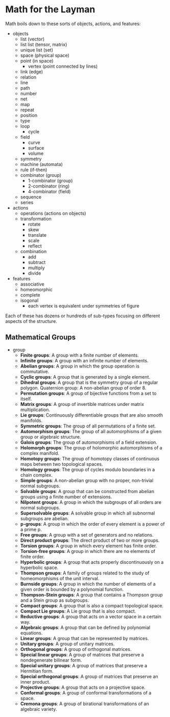 # Math for the Layman

Math boils down to these sorts of objects, actions, and features:

- objects
  - list (vector)
  - list list (tensor, matrix)
  - unique list (set)
  - space (physical space)
  - point (in space)
    - vertex (point connected by lines)
  - link (edge)
  - relation
  - line
  - path
  - number
  - net
  - map
  - repeat
  - position
  - type
  - loop
    - cycle
  - field
    - curve
    - surface
    - volume
  - symmetry
  - machine (automata)
  - rule (if-then)
  - combinator (group)
    - 1-combinator (group)
    - 2-combinator (ring)
    - 4-combinator (field)
  - sequence
  - series
- actions
  - operations (actions on objects)
  - transformation
    - rotate
    - skew
    - translate
    - scale
    - reflect
  - combination
    - add
    - subtract
    - multiply
    - divide
- features
  - associative
  - homeomorphic
  - complete
  - isogonal
    - each vertex is equivalent under symmetries of figure

Each of these has dozens or hundreds of sub-types focusing on different aspects of the structure.

## Mathematical Groups

- group
  - **Finite groups**: A group with a finite number of elements.
  - **Infinite groups**: A group with an infinite number of elements.
  - **Abelian groups**: A group in which the group operation is commutative.
  - **Cyclic groups**: A group that is generated by a single element.
  - **Dihedral groups**: A group that is the symmetry group of a regular polygon.
    Quaternion group: A non-abelian group of order 8.
  - **Permutation groups**: A group of bijective functions from a set to itself.
  - **Matrix groups**: A group of invertible matrices under matrix multiplication.
  - **Lie groups**: Continuously differentiable groups that are also smooth manifolds.
  - **Symmetric groups**: The group of all permutations of a finite set.
  - **Automorphism groups**: The group of all automorphisms of a given group or algebraic structure.
  - **Galois groups**: The group of automorphisms of a field extension.
  - **Holomorph groups**: The group of holomorphic automorphisms of a complex manifold.
  - **Homotopy groups**: The group of homotopy classes of continuous maps between two topological spaces.
  - **Homology groups**: The group of cycles modulo boundaries in a chain complex.
  - **Simple groups**: A non-abelian group with no proper, non-trivial normal subgroups.
  - **Solvable groups**: A group that can be constructed from abelian groups using a finite number of extensions.
  - **Nilpotent groups**: A group in which the subgroups of all orders are normal subgroups.
  - **Supersolvable groups**: A solvable group in which all subnormal subgroups are abelian.
  - **p-groups**: A group in which the order of every element is a power of a prime p.
  - **Free groups**: A group with a set of generators and no relations.
  - **Direct product groups**: The direct product of two or more groups.
  - **Torsion groups**: A group in which every element has finite order.
  - **Torsion-free groups**: A group in which there are no elements of finite order.
  - **Hyperbolic groups**: A group that acts properly discontinuously on a hyperbolic space.
  - **Thompson groups**: A family of groups related to the study of homeomorphisms of the unit interval.
  - **Burnside groups**: A group in which the number of elements of a given order is bounded by a polynomial function.
  - **Thompson-Stein groups**: A group that contains a Thompson group and a Stein group as subgroups.
  - **Compact groups**: A group that is also a compact topological space.
  - **Compact Lie groups**: A Lie group that is also compact.
  - **Reductive groups**: A group that acts on a vector space in a certain way.
  - **Algebraic groups**: A group that can be defined by polynomial equations.
  - **Linear groups**: A group that can be represented by matrices.
  - **Unitary groups**: A group of unitary matrices.
  - **Orthogonal groups**: A group of orthogonal matrices.
  - **Special linear groups**: A group of matrices that preserve a nondegenerate bilinear form.
  - **Special unitary groups**: A group of matrices that preserve a Hermitian form.
  - **Special orthogonal groups**: A group of matrices that preserve an inner product.
  - **Projective groups**: A group that acts on a projective space.
  - **Conformal groups**: A group of conformal transformations of a space.
  - **Cremona groups**: A group of birational transformations of an algebraic variety.
